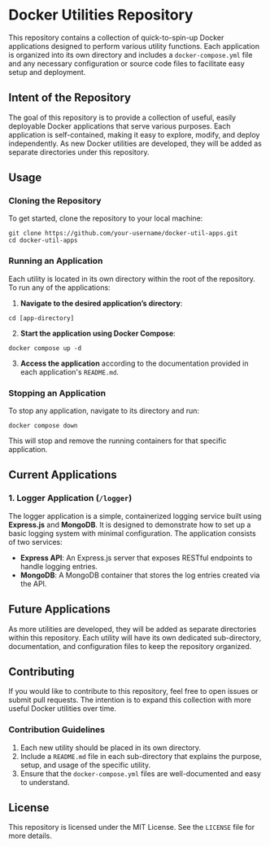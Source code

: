 # Docker Utilities Repository

This repository contains a collection of quick-to-spin-up Docker applications designed to perform various utility functions. Each application is organized into its own directory and includes a `docker-compose.yml` file and any necessary configuration or source code files to facilitate easy setup and deployment.

## Intent of the Repository

The goal of this repository is to provide a collection of useful, easily deployable Docker applications that serve various purposes. Each application is self-contained, making it easy to explore, modify, and deploy independently. As new Docker utilities are developed, they will be added as separate directories under this repository.

## Usage

### Cloning the Repository

To get started, clone the repository to your local machine:

```
git clone https://github.com/your-username/docker-util-apps.git
cd docker-util-apps
```

### Running an Application

Each utility is located in its own directory within the root of the repository. To run any of the applications:

1. **Navigate to the desired application’s directory**:

```
cd [app-directory]
```

2. **Start the application using Docker Compose**:

```
docker compose up -d
```

3. **Access the application** according to the documentation provided in each application's `README.md`.

### Stopping an Application

To stop any application, navigate to its directory and run:

```
docker compose down
```

This will stop and remove the running containers for that specific application.

## Current Applications

### 1. Logger Application (`/logger`)

The logger application is a simple, containerized logging service built using **Express.js** and **MongoDB**. It is designed to demonstrate how to set up a basic logging system with minimal configuration. The application consists of two services:

- **Express API**: An Express.js server that exposes RESTful endpoints to handle logging entries.
- **MongoDB**: A MongoDB container that stores the log entries created via the API.

## Future Applications

As more utilities are developed, they will be added as separate directories within this repository. Each utility will have its own dedicated sub-directory, documentation, and configuration files to keep the repository organized.

## Contributing

If you would like to contribute to this repository, feel free to open issues or submit pull requests. The intention is to expand this collection with more useful Docker utilities over time.

### Contribution Guidelines

1. Each new utility should be placed in its own directory.
2. Include a `README.md` file in each sub-directory that explains the purpose, setup, and usage of the specific utility.
3. Ensure that the `docker-compose.yml` files are well-documented and easy to understand.

## License

This repository is licensed under the MIT License. See the `LICENSE` file for more details.
